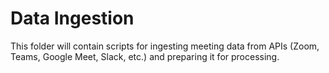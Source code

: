 # Data Ingestion

This folder will contain scripts for ingesting meeting data from APIs (Zoom, Teams, Google Meet, Slack, etc.) and preparing it for processing.
